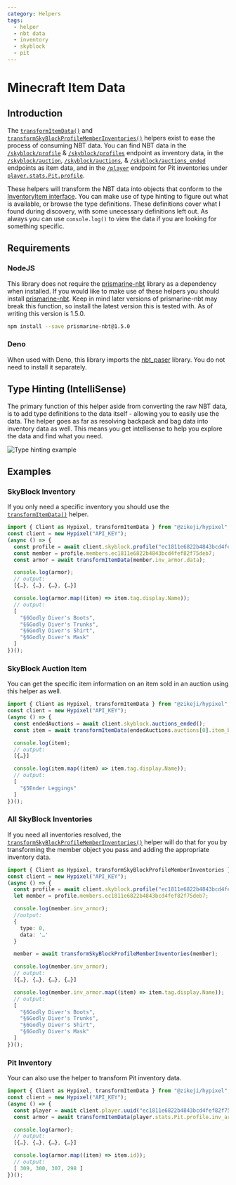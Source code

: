 ```yaml
---
category: Helpers
tags:
  - helper
  - nbt data
  - inventory
  - skyblock
  - pit
---
```

# Minecraft Item Data

## Introduction

The [<code class="language-javascript"><span class="token function">transformItemData</span><span class="token punctuation">(</span><span class="token punctuation">)</span></code>](/ts-api/#transformitemdata) and [<code class="language-javascript"><span class="token function">transformSkyBlockProfileMemberInventories</span><span class="token punctuation">(</span><span class="token punctuation">)</span></code>](/ts-api/#transformskyblockprofilememberinventories) helpers exist to ease the process of consuming NBT data. You can find NBT data in the [`/skyblock/profile`](/ts-api/classes/skyblock/#profile) & [`/skyblock/profiles`](/ts-api/classes/skyblockprofiles/#uuid) endpoint as inventory data, in the [`/skyblock/auction`](/ts-api/classes/skyblockauction/#player), [`/skyblock/auctions`](/ts-api/classes/skyblockauctions/#page), & [`/skyblock/auctions_ended`](/classes/skyblock/#auctions-ended) endpoints as item data, and in the [`/player`](/ts-api/classes/player/#uuid) endpoint for Pit inventories under [`player.stats.Pit.profile`](/ts-api/interfaces/components.schemas.playerstatspitprofile/#hierarchy).

These helpers will transform the NBT data into objects that conform to the [InventoryItem interface](/ts-api/interfaces/nbtinventoryitem/#hierarchy). You can make use of type hinting to figure out what is available, or browse the type definitions. These definitions cover what I found during discovery, with some unecessary definitions left out. As always you can use <code class="language-javascript"><span class="token function">console</span><span class="token punctuation">.</span><span class="token function">log</span><span class="token punctuation">(</span><span class="token punctuation">)</span></code> to view the data if you are looking for something specific.

## Requirements

### NodeJS

This library does not require the [prismarine-nbt](https://www.npmjs.com/package/prismarine-nbt) library as a dependency when installed. If you would like to make use of these helpers you should install [prismarine-nbt](https://www.npmjs.com/package/prismarine-nbt). Keep in mind later versions of prismarine-nbt may break this function, so install the latest version this is tested with. As of writing this version is 1.5.0.


```bash
npm install --save prismarine-nbt@1.5.0
```

### Deno

When used with Deno, this library imports the [nbt_paser](https://deno.land/x/nbt_parser) library. You do not need to install it separately.

## Type Hinting (IntelliSense)

The primary function of this helper aside from converting the raw NBT data, is to add type definitions to the data itself - allowing you to easily use the data. The helper goes as far as resolving backpack and bag data into inventory data as well. This means you get intellisense to help you explore the data and find what you need.

![Type hinting example](./inventorydata.example.webp)

## Examples

### SkyBlock Inventory

If you only need a specific inventory you should use the [<code class="language-javascript"><span class="token function">transformItemData</span><span class="token punctuation">(</span><span class="token punctuation">)</span></code>](/ts-api/#transformitemdata) helper.

```typescript
import { Client as Hypixel, transformItemData } from "@zikeji/hypixel";
const client = new Hypixel("API_KEY");
(async () => {
  const profile = await client.skyblock.profile("ec1811e6822b4843bcd4fef82f75deb7");
  const member = profile.members.ec1811e6822b4843bcd4fef82f75deb7;
  const armor = await transformItemData(member.inv_armor.data);

  console.log(armor);
  // output:
  [{…}, {…}, {…}, {…}]

  console.log(armor.map((item) => item.tag.display.Name));
  // output:
  [
    "§6Godly Diver's Boots",
    "§6Godly Diver's Trunks",
    "§6Godly Diver's Shirt",
    "§6Godly Diver's Mask"
  ]
})();
```

### SkyBlock Auction Item

You can get the specific item information on an item sold in an auction using this helper as well.

```typescript
import { Client as Hypixel, transformItemData } from "@zikeji/hypixel";
const client = new Hypixel("API_KEY");
(async () => {
  const endedAuctions = await client.skyblock.auctions_ended();
  const item = await transformItemData(endedAuctions.auctions[0].item_bytes);

  console.log(item);
  // output:
  [{…}]

  console.log(item.map((item) => item.tag.display.Name));
  // output:
  [
    "§5Ender Leggings"
  ]
})();
```

### All SkyBlock Inventories

If you need all inventories resolved, the [<code class="language-javascript"><span class="token function">transformSkyBlockProfileMemberInventories</span><span class="token punctuation">(</span><span class="token punctuation">)</span></code>](/ts-api/#transformskyblockprofilememberinventories) helper will do that for you by transforming the member object you pass and adding the appropriate inventory data.

```typescript
import { Client as Hypixel, transformSkyBlockProfileMemberInventories } from "@zikeji/hypixel";
const client = new Hypixel("API_KEY");
(async () => {
  const profile = await client.skyblock.profile("ec1811e6822b4843bcd4fef82f75deb7");
  let member = profile.members.ec1811e6822b4843bcd4fef82f75deb7;

  console.log(member.inv_armor);
  //output: 
  {
    type: 0,
    data: '…'
  }

  member = await transformSkyBlockProfileMemberInventories(member);

  console.log(member.inv_armor);
  // output:
  [{…}, {…}, {…}, {…}]

  console.log(member.inv_armor.map((item) => item.tag.display.Name));
  // output:
  [
    "§6Godly Diver's Boots",
    "§6Godly Diver's Trunks",
    "§6Godly Diver's Shirt",
    "§6Godly Diver's Mask"
  ]
})();
```

### Pit Inventory

Your can also use the helper to transform Pit inventory data. 

```typescript
import { Client as Hypixel, transformItemData } from "@zikeji/hypixel";
const client = new Hypixel("API_KEY");
(async () => {
  const player = await client.player.uuid("ec1811e6822b4843bcd4fef82f75deb7");
  const armor = await transformItemData(player.stats.Pit.profile.inv_armor.data);

  console.log(armor);
  // output:
  [{…}, {…}, {…}, {…}]

  console.log(armor.map((item) => item.id));
  // output:
  [ 309, 300, 307, 298 ]
})();
```